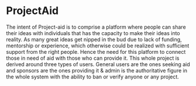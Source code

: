 # ProjectAid
The intent of Project-aid is to comprise a platform where people can share their ideas with individuals that has the capacity to make their ideas into reality. As many great ideas get nipped in the bud due to lack of funding, mentorship or experience, which otherwise could be realized with sufficient support from the right people. Hence the need for this platform to connect those in need of aid with those who can provide it.
This whole project is derived around three types of users. General users are the ones seeking aid and sponsors are the ones providing it & admin is the authoritative figure in the whole system with the ability to ban or verify anyone or any project.

